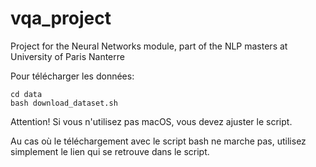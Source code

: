 # vqa_project
Project for the Neural Networks module, part of the NLP masters at University of Paris Nanterre

Pour télécharger les données:
```
cd data
bash download_dataset.sh
```
Attention! Si vous n'utilisez pas macOS, vous devez ajuster le script. 

Au cas où le téléchargement avec le script bash ne marche pas, utilisez simplement le lien qui se retrouve dans le script.